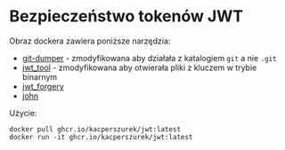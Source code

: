 # Bezpieczeństwo tokenów JWT

Obraz dockera zawiera poniższe narzędzia:
* [git-dumper](https://github.com/arthaud/git-dumper) - zmodyfikowana aby działała z katalogiem `git` a nie `.git`
* [jwt_tool](https://github.com/ticarpi/jwt_tool) - zmodyfikowana aby otwierała pliki z kluczem w trybie binarnym
* [jwt_forgery](https://github.com/silentsignal/rsa_sign2n)
* [john](https://www.openwall.com/john/)

Użycie:

```
docker pull ghcr.io/kacperszurek/jwt:latest
docker run -it ghcr.io/kacperszurek/jwt:latest
```
